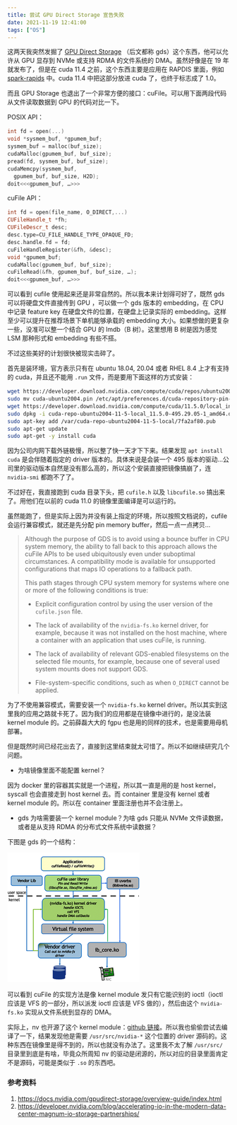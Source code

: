 ```yaml
---
title: 尝试 GPU Direct Storage 宣告失败
date: 2021-11-19 12:41:00
tags: ["OS"]
---
```


这两天我突然发掘了 [GPU Direct Storage](https://developer.nvidia.com/blog/gpudirect-storage/) （后文都称 gds）这个东西，他可以允许从 GPU 显存到 NVMe 或支持 RDMA 的文件系统的 DMA。虽然好像是在 19 年就发布了，但是在 cuda 11.4 之前，这个东西主要是应用在 RAPDIS 里面，例如 [spark-rapids](https://nvidia.github.io/spark-rapids/docs/additional-functionality/gds-spilling.html) 中。cuda 11.4 中把这部分放进 cuda 了，也终于标志成了 1.0。

而且 GPU Storage 也退出了一个非常方便的接口：cuFile。可以用下面两段代码从文件读取数据到 GPU 的代码对比一下。

 POSIX API：

```cpp
int fd = open(...)
void *sysmem_buf, *gpumem_buf;
sysmem_buf = malloc(buf_size);
cudaMalloc(gpumem_buf, buf_size);
pread(fd, sysmem_buf, buf_size);
cudaMemcpy(sysmem_buf, 
  gpumem_buf, buf_size, H2D); 
doit<<<gpumem_buf, …>>> 
```

cuFile API：

```cpp
int fd = open(file_name, O_DIRECT,...)
CUFileHandle_t *fh; 
CUFileDescr_t desc; 
desc.type=CU_FILE_HANDLE_TYPE_OPAQUE_FD;
desc.handle.fd = fd;
cuFileHandleRegister(&fh, &desc);
void *gpumem_buf;
cudaMalloc(gpumem_buf, buf_size);
cuFileRead(&fh, gpumem_buf, buf_size, …);
doit<<<gpumem_buf, …>>> 
```

可以看到 cufile 使用起来还是非常自然的。所以我本来计划得可好了，既然 gds 可以将硬盘文件直接传到 GPU ，可以做一个 gds 版本的 embedding，在 CPU 中记录 feature key 在硬盘文件的位置，在硬盘上记录实际的 embedding。这样至少可以提升在推荐场景下单机能够承载的 embedding 大小。如果想做的更复杂一些，没准可以整一个结合 GPU 的 lmdb（B 树）。这里想用 B 树是因为感觉 LSM 那种形式和 embedding 有些不搭。

不过这些美好的计划很快被现实击碎了。

首先是装环境，官方表示只有在 ubuntu 18.04, 20.04 或者 RHEL 8.4 上才有支持的 cuda，并且还不能用 `.run` 文件，而是要用下面这样的方式安装：

```bash
wget https://developer.download.nvidia.com/compute/cuda/repos/ubuntu2004/x86_64/cuda-ubuntu2004.pin
sudo mv cuda-ubuntu2004.pin /etc/apt/preferences.d/cuda-repository-pin-600
wget https://developer.download.nvidia.com/compute/cuda/11.5.0/local_installers/cuda-repo-ubuntu2004-11-5-local_11.5.0-495.29.05-1_amd64.deb
sudo dpkg -i cuda-repo-ubuntu2004-11-5-local_11.5.0-495.29.05-1_amd64.deb
sudo apt-key add /var/cuda-repo-ubuntu2004-11-5-local/7fa2af80.pub
sudo apt-get update
sudo apt-get -y install cuda
```

因为公司内网下载外链极慢，所以整了快一天才下下来。结果发现 `apt install cuda` 是会伴随着指定的 driver 版本的。具体来说是会装一个 495 版本的驱动...公司里的驱动版本自然是没有那么高的，所以这个安装直接把镜像搞崩了，连 `nvidia-smi` 都跑不了了。

不过好在，我直接跑到 cuda 目录下头，把 `cufile.h` 以及 `libcufile.so` 搞出来了。用他们在以前的 cuda 11.0 的镜像里面编译是可以运行的。

虽然能跑了，但是实际上因为并没有装上指定的环境，所以按照文档说的，cufile 会运行兼容模式，就还是先分配 pin memory buffer，然后一点一点拷贝...

> Although the purpose of GDS is to avoid using a bounce buffer in CPU system memory, the ability to fall back to this approach allows the cuFile APIs to be used ubiquitously even under suboptimal circumstances. A compatibility mode is available for unsupported configurations that maps IO operations to a fallback path.
>
> This path stages through CPU system memory for systems where one or more of the following conditions is true:
>
> - Explicit configuration control by using the user version of the `cufile.json` file.
>
> - The lack of availability of the `nvidia-fs.ko` kernel driver, for example, because it was not installed on the host machine, where a container with an application that uses cuFile, is running.
>
> - The lack of availability of relevant GDS-enabled filesystems on the selected file mounts, for example, because one of several used system mounts does not support GDS.
>
> - File-system-specific conditions, such as when `O_DIRECT` cannot be applied.
>

为了不使用兼容模式，需要安装一个 `nvidia-fs.ko` kernel driver。所以其实到这里我的应用之路就卡死了。因为我们的应用都是在镜像中进行的，是没法装 kernel module 的。之前薛磊大大的 fgpu 也是用的同样的技术，也是需要用母机部署。

但是既然时间已经花出去了，直接到这里结束就太可惜了。所以不如继续研究几个问题。

- 为啥镜像里面不能配置 kernel？

因为 docker 里的容器其实就是一个进程，所以其一直是用的是 host kernel，syscall 也会直接走到 host kernel 去。而 container 里是没有 kernel 或者 kernel module 的。所以在 container 里面注册也并不会注册上。

- gds 为啥需要装一个 kernel module？为啥 gds 只能从 NVMe 文件读数据，或者是从支持 RDMA 的分布式文件系统中读数据？

下图是 gds 的一个结构：

![](/blog/img/gds-arch-overview.png)

可以看到 cuFile 的实现方法是像 kernel module 发只有它能识别的 ioctl（ioctl 应该是 VFS 的一部分，所以派发 ioctl 应该是 VFS 做的），然后由这个 `nvidia-fs.ko` 实现从文件系统到显存的 DMA。

实际上，nv 也开源了这个 kernel module：[github 链接](https://github.com/NVIDIA/gds-nvidia-fs)。所以我也偷偷尝试去编译了一下，结果发现他是需要 `/usr/src/nvidia-*` 这个位置的 driver 源码的。这种东西在镜像里是得不到的，所以也就没有办法了。这里我不太了解 `/usr/src/` 目录里到底是有啥，毕竟众所周知 nv 的驱动是闭源的，所以对应的目录里面肯定不是源码，可能是类似于 `.so` 的东西吧。

### 参考资料

1. https://docs.nvidia.com/gpudirect-storage/overview-guide/index.html
2. https://developer.nvidia.com/blog/accelerating-io-in-the-modern-data-center-magnum-io-storage-partnerships/

